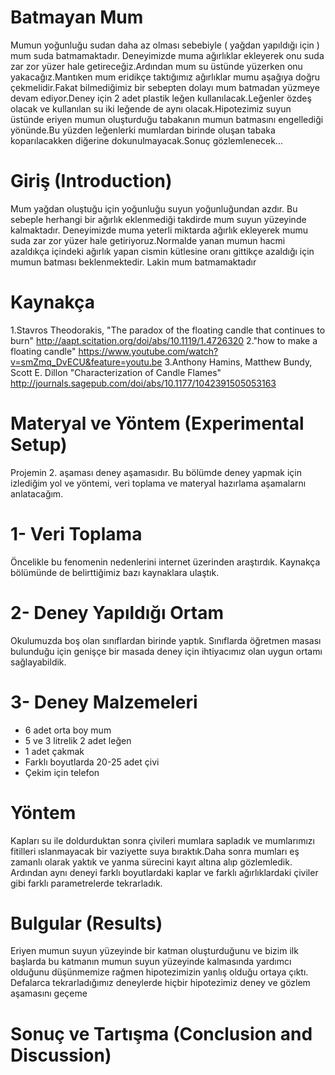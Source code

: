 # Batmayan Mum
Mumun yoğunluğu sudan daha az olması sebebiyle ( yağdan yapıldığı için ) mum suda batmamaktadır. Deneyimizde muma ağırlıklar ekleyerek onu suda zar zor yüzer hale getireceğiz.Ardından mum su üstünde yüzerken onu yakacağız.Mantıken mum eridikçe taktığımız ağırlıklar mumu aşağıya doğru çekmelidir.Fakat bilmediğimiz bir sebepten dolayı mum batmadan yüzmeye devam ediyor.Deney için 2 adet plastik leğen kullanılacak.Leğenler özdeş olacak ve kullanılan su iki leğende de aynı olacak.Hipotezimiz suyun üstünde eriyen mumun oluşturduğu tabakanın mumun batmasını engellediği yönünde.Bu yüzden leğenlerki mumlardan birinde oluşan tabaka koparılacakken diğerine dokunulmayacak.Sonuç gözlemlenecek... 
# Giriş (Introduction)
Mum yağdan oluştuğu için yoğunluğu suyun yoğunluğundan azdır. Bu sebeple herhangi bir ağırlık eklenmediği takdirde mum suyun yüzeyinde kalmaktadır. Deneyimizde muma yeterli miktarda ağırlık ekleyerek mumu suda zar zor yüzer hale getiriyoruz.Normalde yanan mumun hacmi azaldıkça içindeki ağırlık yapan cismin kütlesine oranı gittikçe azaldığı için mumun batması beklenmektedir. Lakin mum batmamaktadır
# Kaynakça
1.Stavros Theodorakis, "The paradox of the floating candle that continues to burn" 
  http://aapt.scitation.org/doi/abs/10.1119/1.4726320
2."how to make a floating candle"
  https://www.youtube.com/watch?v=smZmq_DvECU&feature=youtu.be
3.Anthony Hamins, Matthew Bundy, Scott E. Dillon "Characterization of Candle Flames"
  http://journals.sagepub.com/doi/abs/10.1177/1042391505053163
# Materyal ve Yöntem (Experimental Setup)
Projemin 2. aşaması deney aşamasıdır. Bu bölümde deney yapmak için izlediğim yol ve yöntemi, veri toplama ve materyal hazırlama aşamalarnı anlatacağım.
# 1- Veri Toplama
Öncelikle bu fenomenin nedenlerini internet üzerinden araştırdık. Kaynakça bölümünde de belirttiğimiz bazı kaynaklara ulaştık.

# 2- Deney Yapıldığı Ortam
Okulumuzda boş olan sınıflardan birinde yaptık. Sınıflarda öğretmen masası bulunduğu için genişçe bir masada deney için ihtiyacımız olan uygun ortamı sağlayabildik.

# 3- Deney Malzemeleri
 - 6 adet orta boy mum
 - 5 ve 3 litrelik 2 adet leğen
 - 1 adet çakmak
 - Farklı boyutlarda 20-25 adet çivi
 - Çekim için telefon
 
# Yöntem
Kapları su ile doldurduktan sonra çivileri mumlara sapladık ve mumlarımızı fitilleri ıslanmayacak bir vaziyette suya bıraktık.Daha sonra mumları eş zamanlı olarak yaktık ve yanma sürecini kayıt altına alıp gözlemledik. Ardından aynı deneyi farklı boyutlardaki kaplar ve farklı ağırlıklardaki çiviler gibi farklı parametrelerde tekrarladık.

# Bulgular (Results)
Eriyen mumun suyun yüzeyinde bir katman oluşturduğunu ve bizim ilk başlarda bu katmanın mumun suyun yüzeyinde kalmasında yardımcı olduğunu düşünmemize rağmen hipotezimizin yanlış olduğu ortaya çıktı. Defalarca tekrarladığımız deneylerde hiçbir hipotezimiz deney ve gözlem aşamasını geçeme

# Sonuç ve Tartışma (Conclusion and Discussion) 
